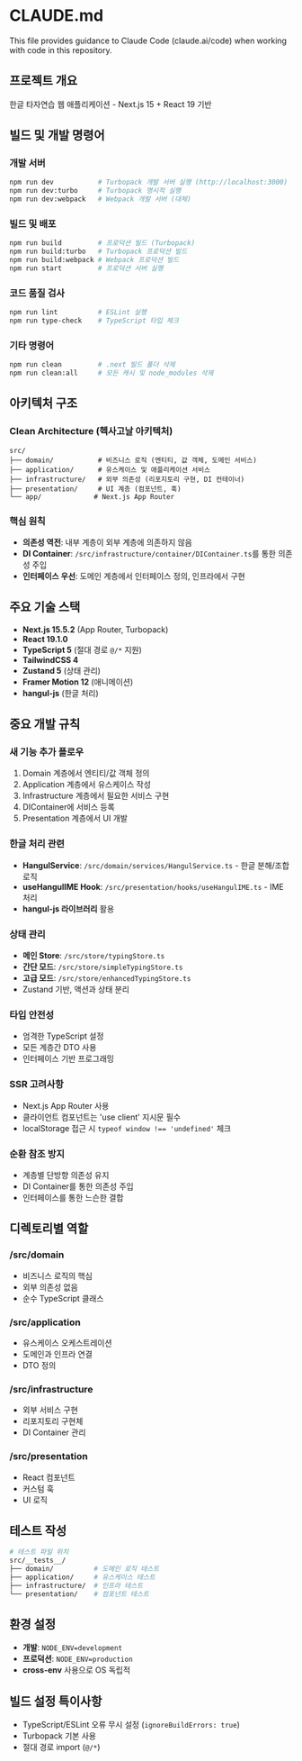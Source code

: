 # CLAUDE.md

This file provides guidance to Claude Code (claude.ai/code) when working with code in this repository.

## 프로젝트 개요
한글 타자연습 웹 애플리케이션 - Next.js 15 + React 19 기반

## 빌드 및 개발 명령어

### 개발 서버
```bash
npm run dev           # Turbopack 개발 서버 실행 (http://localhost:3000)
npm run dev:turbo     # Turbopack 명시적 실행
npm run dev:webpack   # Webpack 개발 서버 (대체)
```

### 빌드 및 배포
```bash
npm run build         # 프로덕션 빌드 (Turbopack)
npm run build:turbo   # Turbopack 프로덕션 빌드
npm run build:webpack # Webpack 프로덕션 빌드
npm run start         # 프로덕션 서버 실행
```

### 코드 품질 검사
```bash
npm run lint          # ESLint 실행
npm run type-check    # TypeScript 타입 체크
```

### 기타 명령어
```bash
npm run clean         # .next 빌드 폴더 삭제
npm run clean:all     # 모든 캐시 및 node_modules 삭제
```

## 아키텍처 구조

### Clean Architecture (헥사고날 아키텍처)
```
src/
├── domain/           # 비즈니스 로직 (엔티티, 값 객체, 도메인 서비스)
├── application/      # 유스케이스 및 애플리케이션 서비스
├── infrastructure/   # 외부 의존성 (리포지토리 구현, DI 컨테이너)
├── presentation/     # UI 계층 (컴포넌트, 훅)
└── app/             # Next.js App Router
```

### 핵심 원칙
- **의존성 역전**: 내부 계층이 외부 계층에 의존하지 않음
- **DI Container**: `/src/infrastructure/container/DIContainer.ts`를 통한 의존성 주입
- **인터페이스 우선**: 도메인 계층에서 인터페이스 정의, 인프라에서 구현

## 주요 기술 스택
- **Next.js 15.5.2** (App Router, Turbopack)
- **React 19.1.0**
- **TypeScript 5** (절대 경로 `@/*` 지원)
- **TailwindCSS 4**
- **Zustand 5** (상태 관리)
- **Framer Motion 12** (애니메이션)
- **hangul-js** (한글 처리)

## 중요 개발 규칙

### 새 기능 추가 플로우
1. Domain 계층에서 엔티티/값 객체 정의
2. Application 계층에서 유스케이스 작성
3. Infrastructure 계층에서 필요한 서비스 구현
4. DIContainer에 서비스 등록
5. Presentation 계층에서 UI 개발

### 한글 처리 관련
- **HangulService**: `/src/domain/services/HangulService.ts` - 한글 분해/조합 로직
- **useHangulIME Hook**: `/src/presentation/hooks/useHangulIME.ts` - IME 처리
- **hangul-js 라이브러리** 활용

### 상태 관리
- **메인 Store**: `/src/store/typingStore.ts`
- **간단 모드**: `/src/store/simpleTypingStore.ts`
- **고급 모드**: `/src/store/enhancedTypingStore.ts`
- Zustand 기반, 액션과 상태 분리

### 타입 안전성
- 엄격한 TypeScript 설정
- 모든 계층간 DTO 사용
- 인터페이스 기반 프로그래밍

### SSR 고려사항
- Next.js App Router 사용
- 클라이언트 컴포넌트는 'use client' 지시문 필수
- localStorage 접근 시 `typeof window !== 'undefined'` 체크

### 순환 참조 방지
- 계층별 단방향 의존성 유지
- DI Container를 통한 의존성 주입
- 인터페이스를 통한 느슨한 결합

## 디렉토리별 역할

### /src/domain
- 비즈니스 로직의 핵심
- 외부 의존성 없음
- 순수 TypeScript 클래스

### /src/application
- 유스케이스 오케스트레이션
- 도메인과 인프라 연결
- DTO 정의

### /src/infrastructure
- 외부 서비스 구현
- 리포지토리 구현체
- DI Container 관리

### /src/presentation
- React 컴포넌트
- 커스텀 훅
- UI 로직

## 테스트 작성
```bash
# 테스트 파일 위치
src/__tests__/
├── domain/          # 도메인 로직 테스트
├── application/     # 유스케이스 테스트
├── infrastructure/  # 인프라 테스트
└── presentation/    # 컴포넌트 테스트
```

## 환경 설정
- **개발**: `NODE_ENV=development`
- **프로덕션**: `NODE_ENV=production`
- **cross-env** 사용으로 OS 독립적

## 빌드 설정 특이사항
- TypeScript/ESLint 오류 무시 설정 (`ignoreBuildErrors: true`)
- Turbopack 기본 사용
- 절대 경로 import (`@/*`)